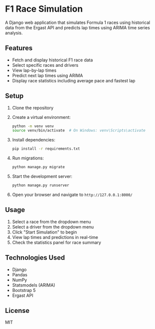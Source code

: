 # F1 Race Simulation

A Django web application that simulates Formula 1 races using historical data from the Ergast API and predicts lap times using ARIMA time series analysis.

## Features

- Fetch and display historical F1 race data
- Select specific races and drivers
- View lap-by-lap times
- Predict next lap times using ARIMA
- Display race statistics including average pace and fastest lap

## Setup

1. Clone the repository
2. Create a virtual environment:
   ```bash
   python -m venv venv
   source venv/bin/activate  # On Windows: venv\Scripts\activate
   ```

3. Install dependencies:
   ```bash
   pip install -r requirements.txt
   ```

4. Run migrations:
   ```bash
   python manage.py migrate
   ```

5. Start the development server:
   ```bash
   python manage.py runserver
   ```

6. Open your browser and navigate to `http://127.0.0.1:8000/`

## Usage

1. Select a race from the dropdown menu
2. Select a driver from the dropdown menu
3. Click "Start Simulation" to begin
4. View lap times and predictions in real-time
5. Check the statistics panel for race summary

## Technologies Used

- Django
- Pandas
- NumPy
- Statsmodels (ARIMA)
- Bootstrap 5
- Ergast API

## License

MIT 